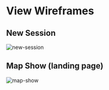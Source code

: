 # View Wireframes

## New Session
![new-session]

## Map Show (landing page)
![map-show]

[new-session]: ./wireframes/
[map-show]: ./wireframes/